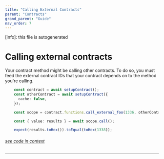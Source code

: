 ```yaml
---
title: "Calling External Contracts"
parent: "Contracts"
grand_parent: "Guide"
nav_order: 7
---
```


[info]: this file is autogenerated


# Calling external contracts

Your contract method might be calling other contracts. To do so, you must feed the external contract IDs that your contract depends on to the method you're calling.


```typescript
    const contract = await setupContract();
    const otherContract = await setupContract({
      cache: false,
    });

    const scope = contract.functions.call_external_foo(1336, otherContract.id);

    const { value: results } = await scope.call();

    expect(results.toHex()).toEqual(toHex(1338));
```
###### [see code in context](https://github.com/FuelLabs/fuels-ts/blob/master/packages/fuel-gauge/src/contract.test.ts#L132-L143)

---

